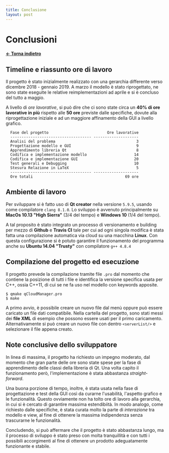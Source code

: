 ```yaml
---
title: Conclusione
layout: post
---
```


Conclusioni
===========

#### [← Torna indietro](./)


Timeline e riassunto ore di lavoro
----------------------------------

Il progetto è stato inizialmente realizzato con una gerarchia differente
verso dicembre 2018 - gennaio 2019. A marzo il modello è stato
riprogettato, ne sono state eseguite le relative reimplementazioni ad
aprile e si è concluso del tutto a maggio.

A livello di *ore lavorative*, si può dire che ci sono state circa un
**40% di ore lavorative in più** rispetto alle **50 ore** previste dalle
specifiche, dovute alla riprogettazione iniziale e ad un maggiore
affinamento della GUI a livello grafico.

```
  Fase del progetto                          Ore lavorative
  ------------------------------------ --------------------
  Analisi del problema                                    3
  Progettazione modello e GUI                             9
  Apprendimento libreria Qt                               8
  Codifica e implementazione modello                     14
  Codifica e implementazione GUI                         20
  Test generali e Debugging                              10
  Stesura Relazione in LaTeX                              5
  ------------------------------------ --------------------
  Ore totali                                         69 ore
```

Ambiente di lavoro
------------------

Per sviluppare si è fatto uso di **Qt creator** nella versione `5.9.5`,
usando come compilatore `clang 8.1.0`. Lo sviluppo è avvenuto
principalmente su **MacOs 10.13 \"High Sierra\"** (3/4 del tempo) e
**Windows 10** (1/4 del tempo).

A tal proposito è stato integrato un processo di versionamento e
building per mezzo di **Github** e **Travis CI** tale per cui ad ogni
singola modifica è stata fatta una compilazione automatica via cloud su
una macchina **Linux**. Con questa configurazione si è potuto garantire
il funzionamento del programma anche su **Ubuntu 14.04 \"Trusty\"** con
compilatore `g++ 4.8.4`

Compilazione del progetto ed esecuzione
---------------------------------------

Il progetto prevede la compilazione tramite file `.pro` dal momento che
contiene la posizione di tutti i file e identifica la versione specifica
usata per C++, ossia C++11, di cui se ne fa uso nel modello con keywords
apposite.

`$ qmake qCloudManager.pro`\
`$ make`

A primo avvio, è possibile creare un nuovo file dal menù oppure può
essere caricato un file dati compatibile. Nella cartella del progetto,
sono stati messi dei **file XML** di esempio che possono essere usati
per il primo caricamento. Alternativamente si può creare un nuovo file
con dentro `<serverList/>` e selezionare il file appena creato.

Note conclusive dello sviluppatore
----------------------------------

In linea di massima, il progetto ha richiesto un impegno moderato, dal
momento che gran parte delle ore sono state spese per la fase di
apprendimento delle classi della libreria di Qt. Una volta capito il
funzionamento però, l'implementazione è stata abbastanza
*straight-forward*.

Una buona porzione di tempo, inoltre, è stata usata nella fase di
progettazione e test della GUI così da curarne l'usabilità, l'aspetto
grafico e le funzionalità. Questo ovviamente non ha tolto ore di lavoro
alla gerarchia, in cui si è cercato di garantire massima estendibiità.
In modo analogo, come richiesto dalle specifiche, è stata curata molto
la parte di *interazione* tra modello e view, al fine di ottenere la
massima indipendenza senza trascurarne le funzionalità.

Concludendo, si può affermare che il progetto è stato abbastanza lungo,
ma il processo di sviluppo è stato preso con molta tranquillità e con
tutti i possibili accorgimenti al fine di ottenere un prodotto
adeguatamente funzionante e stabile.
